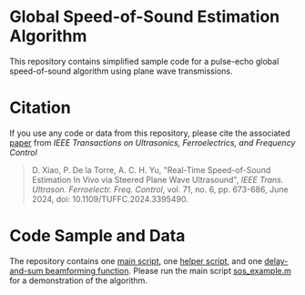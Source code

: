 # Global Speed-of-Sound Estimation Algorithm

This repository contains simplified sample code for a pulse-echo global speed-of-sound algorithm using plane wave transmissions.

# Citation

If you use any code or data from this repository, please cite the associated [paper](https://ieeexplore.ieee.org/document/10511251) from _IEEE Transactions on Ultrasonics, Ferroelectrics, and Frequency Control_
> D. Xiao, P. De la Torre, A. C. H. Yu, "Real-Time Speed-of-Sound Estimation In Vivo via Steered Plane Wave Ultrasound", _IEEE Trans. Ultrason. Ferroelectr. Freq. Control_, vol. 71, no. 6, pp. 673-686, June 2024, doi: 10.1109/TUFFC.2024.3395490.

# Code Sample and Data
The repository contains one [main script](/sos_example.m), one [helper script](/gen_params.m), and one [delay-and-sum beamforming function](/simple_sos_bmfrm.m). Please run the main script [sos_example.m](/sos_example.m) for a demonstration of the algorithm.
